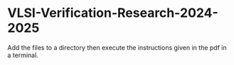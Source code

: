 # VLSI-Verification-Research-2024-2025

Add the files to a directory then execute the instructions given in the pdf in a terminal.
